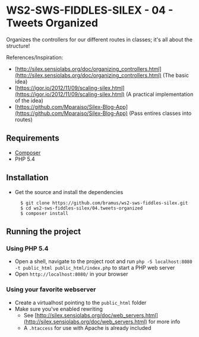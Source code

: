 # WS2-SWS-FIDDLES-SILEX - 04 - Tweets Organized

Organizes the controllers for our different routes in classes; it's all about the structure!

References/Inspiration:

- [http://silex.sensiolabs.org/doc/organizing_controllers.html](http://silex.sensiolabs.org/doc/organizing_controllers.html) (The basic idea)
- [https://igor.io/2012/11/09/scaling-silex.html](https://igor.io/2012/11/09/scaling-silex.html) (A practical implementation of the idea)
- [https://github.com/Mparaiso/Silex-Blog-App](https://github.com/Mparaiso/Silex-Blog-App) (Pass entires classes into routes)

## Requirements

- [Composer](http://getcomposer.org/)
- PHP 5.4

## Installation

- Get the source and install the dependencies

		$ git clone https://github.com/bramus/ws2-sws-fiddles-silex.git
		$ cd ws2-sws-fiddles-silex/04.tweets-organized
		$ composer install

## Running the project

### Using PHP 5.4

- Open a shell, navigate to the project root and run `php -S localhost:8080 -t public_html public_html/index.php` to start a PHP web server
- Open `http://localhost:8080/` in your browser

### Using your favorite webserver

- Create a virtualhost pointing to the `public_html` folder
- Make sure you've enabled rewriting
	- See [http://silex.sensiolabs.org/doc/web_servers.html](http://silex.sensiolabs.org/doc/web_servers.html) for more info
	- A `.htaccess` for use with Apache is already included
